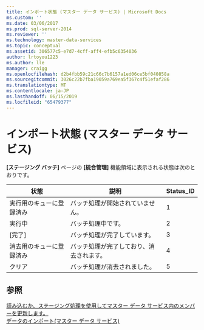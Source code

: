 ```yaml
---
title: インポート状態 (マスター データ サービス) | Microsoft Docs
ms.custom: ''
ms.date: 03/06/2017
ms.prod: sql-server-2014
ms.reviewer: ''
ms.technology: master-data-services
ms.topic: conceptual
ms.assetid: 306577c5-e7d7-4cff-aff4-efb5c6354036
author: lrtoyou1223
ms.author: lle
manager: craigg
ms.openlocfilehash: d2b4fbb59c21c66c7b6157a1ed06ce5bf040858a
ms.sourcegitcommit: 3026c22b7fba19059a769ea5f367c4f51efaf286
ms.translationtype: MT
ms.contentlocale: ja-JP
ms.lasthandoff: 06/15/2019
ms.locfileid: "65479377"
---
```

# <a name="import-statuses-master-data-services"></a>インポート状態 (マスター データ サービス)
  **[ステージング バッチ]** ページの **[統合管理]** 機能領域に表示される状態は次のとおりです。  
  
|状態|説明|Status_ID|  
|------------|-----------------|----------------|  
|実行用のキューに登録済み|バッチ処理が開始されていません。|1|  
|実行中|バッチ処理中です。|2|  
|[完了]|バッチ処理が完了しています。|3|  
|消去用のキューに登録済み|バッチ処理が完了しており、消去されます。|4|  
|クリア|バッチ処理が消去されました。|5|  
  
## <a name="see-also"></a>参照  
 [読み込むか、ステージング処理を使用してマスター データ サービス内のメンバーを更新します。](add-update-and-delete-data-master-data-services.md)   
 [データのインポート&#40;マスター データ サービス&#41;](overview-importing-data-from-tables-master-data-services.md)  
  
  
